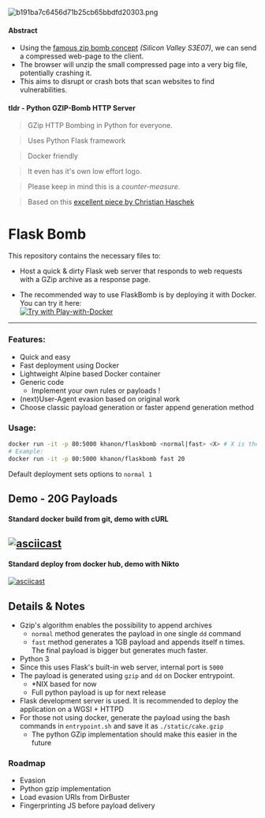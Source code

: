 ![b191ba7c6456d71b25cb65bbdfd20303.png](https://anonimag.es/i/b191ba7c6456d71b25cb65bbdfd20303.png)

#### Abstract 
* Using the [famous zip bomb concept](https://www.youtube.com/watch?v=jnDk8BcqoR0) *(Silicon Valley S3E07)*, we can send a compressed web-page to the client.  
* The browser will unzip the small compressed page into a very big file, potentially crashing it.  
* This aims to disrupt or crash bots that scan websites to find vulnerabilities. 

#### tldr - Python GZIP-Bomb HTTP Server

>GZip HTTP Bombing in Python for everyone.  

>Uses Python Flask framework  

>Docker friendly
  
>It even has it's own low effort logo.  

>Please keep in mind this is a *counter-measure*.  

>Based on this [excellent piece by Christian Haschek](https://blog.haschek.at/2017/how-to-defend-your-website-with-zip-bombs.html)   

# Flask Bomb  

This repository contains the necessary files to:  
* Host a quick & dirty Flask web server that responds to web requests with a GZip archive as a response page.  

* The recommended way to use FlaskBomb is by deploying it with Docker. You can try it here:  
[![Try with Play-with-Docker](https://anonimag.es/i/c465e530530d506e2264ab9cb37b42f3.png)](http://play-with-docker.com?stack=https://raw.githubusercontent.com/kh4st3x/flaskbomb/master/docker-compose.yml&stack_name=flaskbomb)
-------
### Features:
* Quick and easy
* Fast deployment using Docker
* Lightweight Alpine based Docker container
* Generic code
  * Implement your own rules or payloads !
* (next)User-Agent evasion based on original work
* Choose classic payload generation or faster append generation method    

### Usage:
````bash
docker run -it -p 80:5000 khanon/flaskbomb <normal|fast> <X> # X is the final payload's size in GB  
# Example:  
docker run -it -p 80:5000 khanon/flaskbomb fast 20
````
Default deployment sets options to ```normal 1```  

## Demo - 20G Payloads
#### Standard docker build from git, demo with cURL
[![asciicast](https://asciinema.org/a/141464.png)](https://asciinema.org/a/141464)
------
#### Standard deploy from docker hub, demo with Nikto
[![asciicast](https://asciinema.org/a/141465.png)](https://asciinema.org/a/141465)

## Details & Notes
* Gzip's algorithm enables the possibility to append archives
  * ```normal``` method generates the payload in one single ```dd``` command
  * ```fast``` method generates a 1GB payload and appends itself n times. The final payload is bigger but generates much faster.
* Python 3
* Since this uses Flask's built-in web server, internal port is ```5000```
* The payload is generated using ```gzip``` and ```dd``` on Docker entrypoint.
  * *NIX based for now
  * Full python payload is up for next release
* Flask development server is used. It is recommended to deploy the application on a WGSI + HTTPD
* For those not using docker, generate the payload using the bash commands in ```entrypoint.sh``` and save it as ```./static/cake.gzip``` 
  * The python GZip implementation should make this easier in the future


### Roadmap  
* Evasion  
* Python gzip implementation  
* Load evasion URIs from DirBuster  
* Fingerprinting JS before payload delivery  
